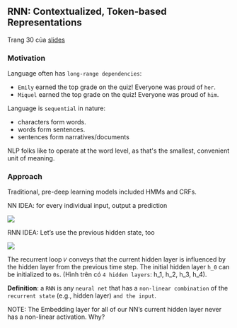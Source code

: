 ## RNN: Contextualized, Token-based Representations

Trang 30 của [slides](05_rnn.pdf)


### Motivation

Language often has `long-range dependencies`:

- `Emily` earned the top grade on the quiz! Everyone was proud of `her`. 
- `Miquel` earned the top grade on the quiz! Everyone was proud of `him`.


Language is `sequential` in nature:

- characters form words.
- words form sentences.
- sentences form narratives/documents

NLP folks like to operate at the word level, as that's the smallest, convenient unit of meaning.


### Approach

Traditional, pre-deep learning models included HMMs and CRFs.

NN IDEA: for every individual input, output a prediction

![](_files/05_nn.png)


RNN IDEA: Let’s use the previous hidden state, too

![](_files/05_rnn.png)


The recurrent loop `𝑉` conveys that the current hidden layer is influenced by the hidden layer from the previous time step. The initial hidden layer `h_0` can be initialized to `0s`. (Hình trên có `4 hidden layers`: h_1, h_2, h_3, h_4).

**Definition**: a `RNN` is any `neural net` that has a
`non-linear combination` of the `recurrent state` (e.g., hidden layer) `and the input`.
 

 NOTE: The Embedding layer for all of our NN’s current hidden layer never has a non-linear activation. Why?

